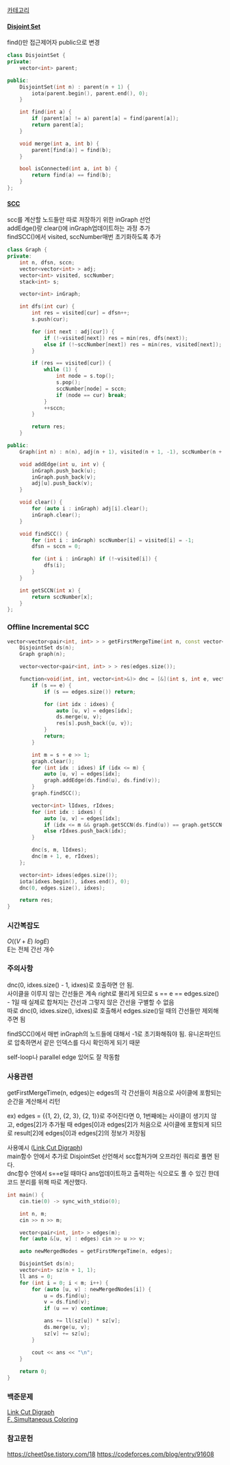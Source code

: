 [카테고리](/README.md)
#### [Disjoint Set](/자료구조/기타/Disjoint%20Set.md)
find()만 접근제어자 public으로 변경
```cpp
class DisjointSet {
private:
    vector<int> parent;

public:
    DisjointSet(int n) : parent(n + 1) {
        iota(parent.begin(), parent.end(), 0);
    }

    int find(int a) {
        if (parent[a] != a) parent[a] = find(parent[a]);
        return parent[a];
    }

    void merge(int a, int b) {
        parent[find(a)] = find(b);
    }

    bool isConnected(int a, int b) {
        return find(a) == find(b);
    }
};
```
#### [SCC](/그래프%20이론/그래프/Strongly%20Connected%20Component.md)
scc를 계산할 노드들만 따로 저장하기 위한 inGraph 선언   
addEdge()랑 clear()에 inGraph업데이트하는 과정 추가   
findSCC()에서 visited, sccNumber매번 초기화하도록 추가   
```cpp
class Graph {
private:
    int n, dfsn, sccn;
    vector<vector<int> > adj;
    vector<int> visited, sccNumber;
    stack<int> s;

    vector<int> inGraph;

    int dfs(int cur) {
        int res = visited[cur] = dfsn++;
        s.push(cur);

        for (int next : adj[cur]) {
            if (!~visited[next]) res = min(res, dfs(next));
            else if (!~sccNumber[next]) res = min(res, visited[next]);
        }

        if (res == visited[cur]) {
            while (1) {
                int node = s.top();
                s.pop();
                sccNumber[node] = sccn;
                if (node == cur) break;
            }
            ++sccn;
        }

        return res;
    }

public:
    Graph(int n) : n(n), adj(n + 1), visited(n + 1, -1), sccNumber(n + 1, -1) {}

    void addEdge(int u, int v) {
        inGraph.push_back(u);
        inGraph.push_back(v);
        adj[u].push_back(v);
    }

    void clear() {
        for (auto i : inGraph) adj[i].clear();
        inGraph.clear();
    }

    void findSCC() {
        for (int i : inGraph) sccNumber[i] = visited[i] = -1;
        dfsn = sccn = 0;

        for (int i : inGraph) if (!~visited[i]) {
            dfs(i);
        }
    }

    int getSCCN(int x) {
        return sccNumber[x];
    }
};
```
### Offline Incremental SCC
```cpp
vector<vector<pair<int, int> > > getFirstMergeTime(int n, const vector<pair<int, int> > &edges) {
    DisjointSet ds(n);
    Graph graph(n);

    vector<vector<pair<int, int> > > res(edges.size());

    function<void(int, int, vector<int>&)> dnc = [&](int s, int e, vector<int> &idxes) {
        if (s == e) {
            if (s == edges.size()) return;

            for (int idx : idxes) {
                auto [u, v] = edges[idx];
                ds.merge(u, v);
                res[s].push_back({u, v});
            }
            return;
        }

        int m = s + e >> 1;
        graph.clear();
        for (int idx : idxes) if (idx <= m) {
            auto [u, v] = edges[idx];
            graph.addEdge(ds.find(u), ds.find(v));
        }
        graph.findSCC();

        vector<int> lIdxes, rIdxes;
        for (int idx : idxes) {
            auto [u, v] = edges[idx];
            if (idx <= m && graph.getSCCN(ds.find(u)) == graph.getSCCN(ds.find(v))) lIdxes.push_back(idx);
            else rIdxes.push_back(idx);
        }

        dnc(s, m, lIdxes);
        dnc(m + 1, e, rIdxes);
    };

    vector<int> idxes(edges.size());
    iota(idxes.begin(), idxes.end(), 0);
    dnc(0, edges.size(), idxes);

    return res;
}
```
### 시간복잡도 
$O((V+E)~logE)$   
E는 전체 간선 개수   

### 주의사항
dnc(0, idxes.size() - 1, idxes)로 호출하면 안 됨.   
사이클을 이루지 않는 간선들은 계속 right로 몰리게 되므로 s == e == edges.size() - 1일 때 실제로 합쳐지는 간선과 그렇지 않은 간선을 구별할 수 없음   
따로 dnc(0, idxes.size(), idxes)로 호출해서 edges.size()일 때의 간선들만 제외해주면 됨   

findSCC()에서 매번 inGraph의 노드들에 대해서 -1로 초기화해줘야 됨. 유니온파인드로 압축하면서 같은 인덱스를 다시 확인하게 되기 때문   

self-loop나 parallel edge 있어도 잘 작동함

### 사용관련
getFirstMergeTime(n, edges)는 edges의 각 간선들이 처음으로 사이클에 포함되는 순간을 계산해서 리턴

ex)
edges = {{1, 2}, {2, 3}, {2, 1}}로 주어진다면
0, 1번째에는 사이클이 생기지 않고, edges[2]가 추가될 때 edges[0]과 edges[2]가 처음으로 사이클에 포함되게 되므로
result[2]에 edges[0]과 edges[2]의 정보가 저장됨

사용예시 ([Link Cut Digraph](https://www.acmicpc.net/problem/19028))   
main함수 안에서 추가로 DisjointSet 선언해서 scc합쳐가며 오프라인 쿼리로 풀면 된다.   
dnc함수 안에서 s==e일 때마다 ans업데이트하고 출력하는 식으로도 풀 수 있긴 한데 코드 분리를 위해 따로 계산했다.   
```cpp
int main() {
    cin.tie(0) -> sync_with_stdio(0);

    int n, m;
    cin >> n >> m;

    vector<pair<int, int> > edges(m);
    for (auto &[u, v] : edges) cin >> u >> v;

    auto newMergedNodes = getFirstMergeTime(n, edges);

    DisjointSet ds(n);
    vector<int> sz(n + 1, 1);
    ll ans = 0;
    for (int i = 0; i < m; i++) {
        for (auto [u, v] : newMergedNodes[i]) {
            u = ds.find(u);
            v = ds.find(v);
            if (u == v) continue;

            ans += ll(sz[u]) * sz[v];
            ds.merge(u, v);
            sz[v] += sz[u];
        }

        cout << ans << "\n";
    }
    
    return 0;
}
```

### 백준문제
[Link Cut Digraph](https://www.acmicpc.net/problem/19028)   
[F. Simultaneous Coloring](https://codeforces.com/contest/1989/problem/F)

### 참고문헌
https://cheet0se.tistory.com/18
https://codeforces.com/blog/entry/91608
